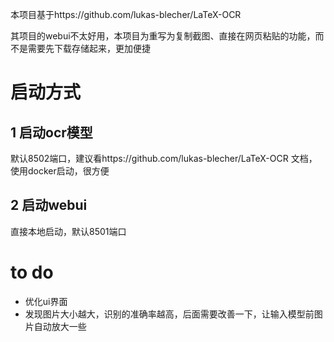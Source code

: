 本项目基于https://github.com/lukas-blecher/LaTeX-OCR

其项目的webui不太好用，本项目为重写为复制截图、直接在网页粘贴的功能，而不是需要先下载存储起来，更加便捷

# 启动方式

## 1 启动ocr模型 
默认8502端口，建议看https://github.com/lukas-blecher/LaTeX-OCR 文档，使用docker启动，很方便

## 2 启动webui 
直接本地启动，默认8501端口


# to do
* 优化ui界面
* 发现图片大小越大，识别的准确率越高，后面需要改善一下，让输入模型前图片自动放大一些
